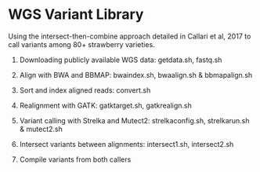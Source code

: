 # WGS Variant Library

Using the intersect-then-combine approach detailed in Callari et al, 2017 to call variants among 80+ strawberry varieties. 

1. Downloading publicly available WGS data: getdata.sh, fastq.sh

2. Align with BWA and BBMAP: bwaindex.sh, bwaalign.sh & bbmapalign.sh

3. Sort and index aligned reads: convert.sh

4. Realignment with GATK: gatktarget.sh, gatkrealign.sh

5. Variant calling with Strelka and Mutect2: strelkaconfig.sh, strelkarun.sh & mutect2.sh

6. Intersect variants between alignments: intersect1.sh, intersect2.sh

7. Compile variants from both callers
